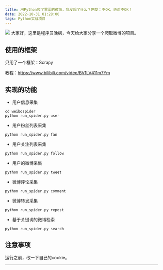 ```yaml
---
title: 用Python爬了雷军的微博，我发现了什么？网友：不OK，绝对不OK！
date: 2022-10-31 01:28:00
tags: Python实战项目
---
```



![](https://article-1300615378.cos.ap-nanjing.myqcloud.com/%E5%BE%AE%E5%8D%9A%E7%88%AC%E8%99%AB%2Fweibo.jpg)
大家好，这里是程序员晚枫，今天给大家分享一个爬取微博的项目。


## 使用的框架
只用了一个框架：Scrapy

教程：https://www.bilibili.com/video/BV1LV411m7Ym

## 实现的功能

- 用户信息采集
```
cd weibospider
python run_spider.py user
```

- 用户粉丝列表采集
```
python run_spider.py fan
```
- 用户关注列表采集
```
python run_spider.py follow
```
- 用户的微博采集
```
python run_spider.py tweet
```
- 微博评论采集
```
python run_spider.py comment
```
- 微博转发采集
```
python run_spider.py repost
```
- 基于关键词的微博检索
```
python run_spider.py search
```

## 注意事项

运行之前，改一下自己的cookie。

---